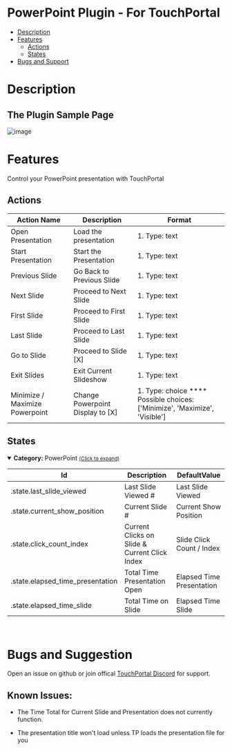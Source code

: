 # PowerPoint Plugin - For TouchPortal
  - [Description](#description) 
  - [Features](#features)
    - [Actions](#actions)
    - [States](#states)
  - [Bugs and Support](#bugs-and-suggestion)

  
# Description
## The Plugin Sample Page
![image](https://user-images.githubusercontent.com/76603653/183006476-25ebc4a0-be66-47ab-a6c6-4f78007220f2.png)


# Features
Control your PowerPoint presentation with TouchPortal

## Actions
|Action Name|Description|Format|
|---|---|---|
| Open Presentation | Load the presentation | 1. Type: text &nbsp;<empty>|
|Start Presentation | Start the Presentation |1.  Type: text &nbsp;<empty>|
|Previous Slide |Go Back to Previous Slide |1.  Type: text &nbsp;<empty>|
|Next Slide|Proceed to Next Slide |1.  Type: text &nbsp;<empty>|
|First Slide |Proceed to First Slide |1.  Type: text &nbsp;<empty>|
|Last Slide |Proceed to Last Slide |1.  Type: text &nbsp;<empty>|
|Go to Slide |Proceed to Slide [X] |1.  Type: text &nbsp;<empty>|
|Exit Slides |Exit Current Slideshow|1.  Type: text &nbsp;<empty>|
|Minimize / Maximize Powerpoint |Change Powerpoint Display to [X]|1.  Type: choice **** Possible choices: ['Minimize', 'Maximize', 'Visible']|



## States
<details open id='gitago.powerpoint.mainstates'><summary><b>Category:</b> PowerPoint <small><ins>(Click to expand)</ins></small></summary>


| Id | Description | DefaultValue | 
| --- | --- | --- |
| .state.last_slide_viewed | Last Slide Viewed # | Last Slide Viewed |  |   
| .state.current_show_position | Current Slide # | Current Show Position |  |   
| .state.click_count_index | Current Clicks on Slide & Current Click Index | Slide Click Count / Index |  |   
| .state.elapsed_time_presentation | Total Time Presentation Open | Elapsed Time Presentation |  |   
| .state.elapsed_time_slide | Total Time on Slide | Elapsed Time Slide |  |   
</details>

<br>

# Bugs and Suggestion
Open an issue on github or join offical [TouchPortal Discord](https://discord.gg/MgxQb8r) for support.

## Known Issues:
- The Time Total for Current Slide and Presentation does not currently function.

- The presentation title won't load unless TP loads the presentation file for you



